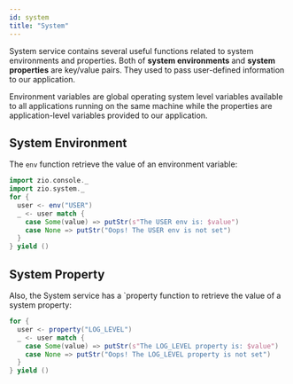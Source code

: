 ```yaml
---
id: system
title: "System"
---
```


System service contains several useful functions related to system environments and properties. Both of **system environments** and **system properties** are key/value pairs. They used to pass user-defined information to our application.

Environment variables are global operating system level variables available to all applications running on the same machine while the properties are application-level variables provided to our application.

## System Environment
The `env` function retrieve the value of an environment variable:

```scala mdoc:silent
import zio.console._
import zio.system._
for {
  user <- env("USER")
  _ <- user match {
    case Some(value) => putStr(s"The USER env is: $value")
    case None => putStr("Oops! The USER env is not set")
  }
} yield ()
```

## System Property
Also, the System service has a `property function to retrieve the value of a system property:

```scala mdoc:silent
for {
  user <- property("LOG_LEVEL")
  _ <- user match {
    case Some(value) => putStr(s"The LOG_LEVEL property is: $value")
    case None => putStr("Oops! The LOG_LEVEL property is not set")
  }
} yield ()
```
